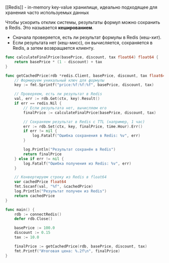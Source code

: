 

[[Redis]] - in-memory key-value хранилище, идеально подходящее для хранения часто используемых данных

Чтобы ускорить отклик системы, результаты формул можно сохранить в Redis. Это называется **кешированием**.
- Сначала проверяется, есть ли результат формулы в Redis (кеш-хит).
- Если результата нет (кеш-мисс), он вычисляется, сохраняется в Redis, а затем возвращается клиенту.



```go
func calculateFinalPrice(basePrice, discount, tax float64) float64 {
	return basePrice * (1 - discount) + tax
}

func getCachedPrice(rdb *redis.Client, basePrice, discount, tax float64) float64 {
	// Формируем уникальный ключ для формулы
	key := fmt.Sprintf("price:%f:%f:%f", basePrice, discount, tax)

	// Проверяем, есть ли результат в Redis
	val, err := rdb.Get(ctx, key).Result()
	if err == redis.Nil {
		// Если результата нет, вычисляем его
		finalPrice := calculateFinalPrice(basePrice, discount, tax)

		// Сохраняем результат в Redis с TTL (например, 1 час)
		err := rdb.Set(ctx, key, finalPrice, time.Hour).Err()
		if err != nil {
			log.Fatalf("Ошибка сохранения в Redis: %v", err)
		}

		log.Println("Результат сохранён в Redis")
		return finalPrice
	} else if err != nil {
		log.Fatalf("Ошибка получения из Redis: %v", err)
	}

	// Конвертируем строку из Redis в float64
	var cachedPrice float64
	fmt.Sscanf(val, "%f", &cachedPrice)
	log.Println("Результат получен из Redis")
	return cachedPrice
}

func main() {
	rdb := connectRedis()
	defer rdb.Close()

	basePrice := 100.0
	discount := 0.15
	tax := 10.0

	finalPrice := getCachedPrice(rdb, basePrice, discount, tax)
	fmt.Printf("Итоговая цена: %.2f\n", finalPrice)
}
```
